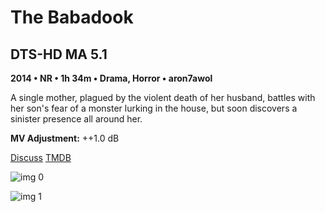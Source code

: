# The Babadook

## DTS-HD MA 5.1

**2014 • NR • 1h 34m • Drama, Horror • aron7awol**

A single mother, plagued by the violent death of her husband, battles with her son's fear of a monster lurking in the house, but soon discovers a sinister presence all around her.

**MV Adjustment:** ++1.0 dB

[Discuss](https://www.avsforum.com/threads/bass-eq-for-filtered-movies.2995212/post-59148208)  [TMDB](242224)

![img 0](https://i.imgur.com/E3Ujwig.jpg)

![img 1](https://i.imgur.com/nbOtPXb.png)


